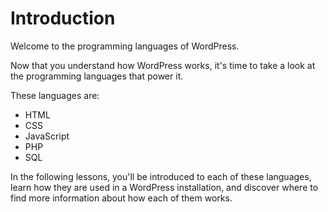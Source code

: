 # Introduction

Welcome to the programming languages of WordPress.

Now that you understand how WordPress works, it's time to take a look at the programming languages that power it.

These languages are:
- HTML
- CSS
- JavaScript
- PHP
- SQL

In the following lessons, you'll be introduced to each of these languages, learn how they are used in a WordPress installation, and discover where to find more information about how each of them works.



